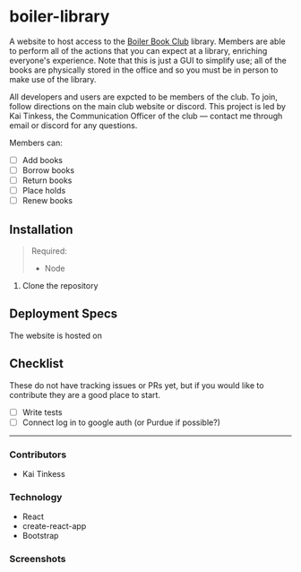 # boiler-library

A website to host access to the [Boiler Book Club](https://boilerbookclub.com) library. Members are able to perform all of the actions that you can expect at a library, enriching everyone's experience. Note that this is just a GUI to simplify use; all of the books are physically stored in the office and so you must be in person to make use of the library.

All developers and users are expcted to be members of the club. To join, follow directions on the main club website or discord. This project is led by Kai Tinkess, the Communication Officer of the club — contact me through email or discord for any questions.

Members can:
- [ ] Add books
- [ ] Borrow books
- [ ] Return books
- [ ] Place holds
- [ ] Renew books

## Installation

> Required:
> - Node


1. Clone the repository

## Deployment Specs

The website is hosted on 

## Checklist

These do not have tracking issues or PRs yet, but if you would like to contribute they are a good place to start.

- [ ] Write tests
- [ ] Connect log in to google auth (or Purdue if possible?)

----
### Contributors

- Kai Tinkess

### Technology

- React
- create-react-app
- Bootstrap

### Screenshots


